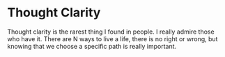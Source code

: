 # Thought Clarity

Thought clarity is the rarest thing I found in people. I really admire those who have it. There are N ways to live a life, there is no right or wrong, but knowing that we choose a specific path is really important. 

